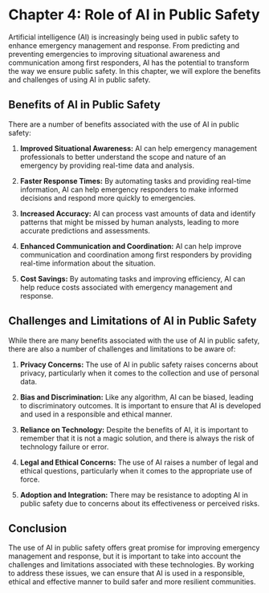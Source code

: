 Chapter 4: Role of AI in Public Safety
======================================

Artificial intelligence (AI) is increasingly being used in public safety to enhance emergency management and response. From predicting and preventing emergencies to improving situational awareness and communication among first responders, AI has the potential to transform the way we ensure public safety. In this chapter, we will explore the benefits and challenges of using AI in public safety.

Benefits of AI in Public Safety
-------------------------------

There are a number of benefits associated with the use of AI in public safety:

1. **Improved Situational Awareness:** AI can help emergency management professionals to better understand the scope and nature of an emergency by providing real-time data and analysis.

2. **Faster Response Times:** By automating tasks and providing real-time information, AI can help emergency responders to make informed decisions and respond more quickly to emergencies.

3. **Increased Accuracy:** AI can process vast amounts of data and identify patterns that might be missed by human analysts, leading to more accurate predictions and assessments.

4. **Enhanced Communication and Coordination:** AI can help improve communication and coordination among first responders by providing real-time information about the situation.

5. **Cost Savings:** By automating tasks and improving efficiency, AI can help reduce costs associated with emergency management and response.

Challenges and Limitations of AI in Public Safety
-------------------------------------------------

While there are many benefits associated with the use of AI in public safety, there are also a number of challenges and limitations to be aware of:

1. **Privacy Concerns:** The use of AI in public safety raises concerns about privacy, particularly when it comes to the collection and use of personal data.

2. **Bias and Discrimination:** Like any algorithm, AI can be biased, leading to discriminatory outcomes. It is important to ensure that AI is developed and used in a responsible and ethical manner.

3. **Reliance on Technology:** Despite the benefits of AI, it is important to remember that it is not a magic solution, and there is always the risk of technology failure or error.

4. **Legal and Ethical Concerns:** The use of AI raises a number of legal and ethical questions, particularly when it comes to the appropriate use of force.

5. **Adoption and Integration:** There may be resistance to adopting AI in public safety due to concerns about its effectiveness or perceived risks.

Conclusion
----------

The use of AI in public safety offers great promise for improving emergency management and response, but it is important to take into account the challenges and limitations associated with these technologies. By working to address these issues, we can ensure that AI is used in a responsible, ethical and effective manner to build safer and more resilient communities.
